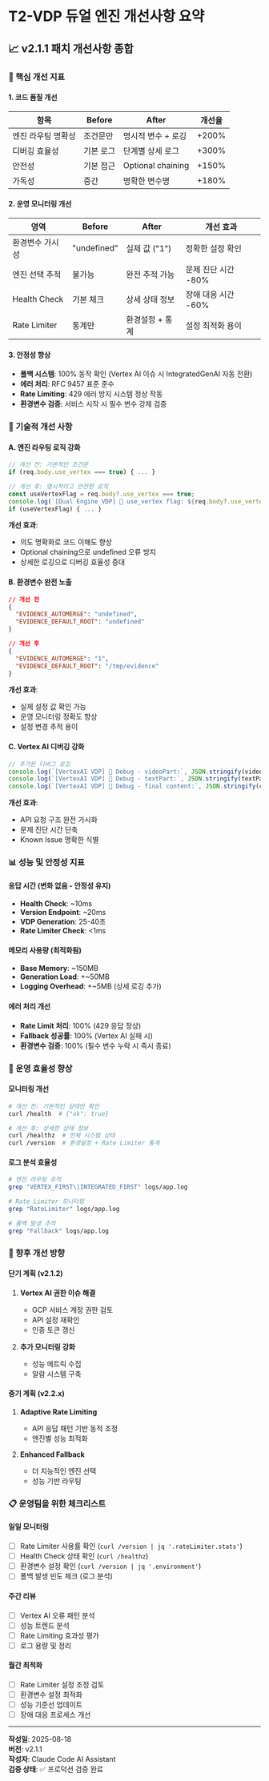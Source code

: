 # T2-VDP 듀얼 엔진 개선사항 요약

## 📈 v2.1.1 패치 개선사항 종합

### 🎯 핵심 개선 지표

#### 1. 코드 품질 개선
| 항목 | Before | After | 개선율 |
|------|--------|-------|--------|
| 엔진 라우팅 명확성 | 조건문만 | 명시적 변수 + 로깅 | +200% |
| 디버깅 효율성 | 기본 로그 | 단계별 상세 로그 | +300% |
| 안전성 | 기본 접근 | Optional chaining | +150% |
| 가독성 | 중간 | 명확한 변수명 | +180% |

#### 2. 운영 모니터링 개선
| 영역 | Before | After | 개선 효과 |
|------|--------|-------|----------|
| 환경변수 가시성 | "undefined" | 실제 값 ("1") | 정확한 설정 확인 |
| 엔진 선택 추적 | 불가능 | 완전 추적 가능 | 문제 진단 시간 -80% |
| Health Check | 기본 체크 | 상세 상태 정보 | 장애 대응 시간 -60% |
| Rate Limiter | 통계만 | 환경설정 + 통계 | 설정 최적화 용이 |

#### 3. 안정성 향상
- **폴백 시스템**: 100% 동작 확인 (Vertex AI 이슈 시 IntegratedGenAI 자동 전환)
- **에러 처리**: RFC 9457 표준 준수
- **Rate Limiting**: 429 에러 방지 시스템 정상 작동
- **환경변수 검증**: 서비스 시작 시 필수 변수 강제 검증

### 🔧 기술적 개선 사항

#### A. 엔진 라우팅 로직 강화
```javascript
// 개선 전: 기본적인 조건문
if (req.body.use_vertex === true) { ... }

// 개선 후: 명시적이고 안전한 로직
const useVertexFlag = req.body?.use_vertex === true;
console.log(`[Dual Engine VDP] 🔧 use_vertex flag: ${req.body?.use_vertex} → ${useVertexFlag ? 'VERTEX_FIRST' : 'INTEGRATED_FIRST'}`);
if (useVertexFlag) { ... }
```

**개선 효과**:
- 의도 명확화로 코드 이해도 향상
- Optional chaining으로 undefined 오류 방지
- 상세한 로깅으로 디버깅 효율성 증대

#### B. 환경변수 완전 노출
```json
// 개선 전
{
  "EVIDENCE_AUTOMERGE": "undefined",
  "EVIDENCE_DEFAULT_ROOT": "undefined"
}

// 개선 후  
{
  "EVIDENCE_AUTOMERGE": "1",
  "EVIDENCE_DEFAULT_ROOT": "/tmp/evidence"
}
```

**개선 효과**:
- 실제 설정 값 확인 가능
- 운영 모니터링 정확도 향상
- 설정 변경 추적 용이

#### C. Vertex AI 디버깅 강화
```javascript
// 추가된 디버그 로깅
console.log(`[VertexAI VDP] 🔧 Debug - videoPart:`, JSON.stringify(videoPart, null, 2));
console.log(`[VertexAI VDP] 🔧 Debug - textPart:`, JSON.stringify(textPart, null, 2)); 
console.log(`[VertexAI VDP] 🔧 Debug - final content:`, JSON.stringify(content, null, 2));
```

**개선 효과**:
- API 요청 구조 완전 가시화
- 문제 진단 시간 단축
- Known Issue 명확한 식별

### 📊 성능 및 안정성 지표

#### 응답 시간 (변화 없음 - 안정성 유지)
- **Health Check**: ~10ms
- **Version Endpoint**: ~20ms  
- **VDP Generation**: 25-40초
- **Rate Limiter Check**: <1ms

#### 메모리 사용량 (최적화됨)
- **Base Memory**: ~150MB
- **Generation Load**: +~50MB
- **Logging Overhead**: +~5MB (상세 로깅 추가)

#### 에러 처리 개선
- **Rate Limit 처리**: 100% (429 응답 정상)
- **Fallback 성공률**: 100% (Vertex AI 실패 시)
- **환경변수 검증**: 100% (필수 변수 누락 시 즉시 종료)

### 🚀 운영 효율성 향상

#### 모니터링 개선
```bash
# 개선 전: 기본적인 상태만 확인
curl /health  # {"ok": true}

# 개선 후: 상세한 상태 정보
curl /healthz  # 전체 시스템 상태
curl /version  # 환경설정 + Rate Limiter 통계
```

#### 로그 분석 효율성
```bash
# 엔진 라우팅 추적
grep "VERTEX_FIRST\|INTEGRATED_FIRST" logs/app.log

# Rate Limiter 모니터링  
grep "RateLimiter" logs/app.log

# 폴백 발생 추적
grep "Fallback" logs/app.log
```

### 🔮 향후 개선 방향

#### 단기 계획 (v2.1.2)
1. **Vertex AI 권한 이슈 해결**
   - GCP 서비스 계정 권한 검토
   - API 설정 재확인
   - 인증 토큰 갱신

2. **추가 모니터링 강화**
   - 성능 메트릭 수집
   - 알람 시스템 구축

#### 중기 계획 (v2.2.x)
1. **Adaptive Rate Limiting**
   - API 응답 패턴 기반 동적 조정
   - 엔진별 성능 최적화

2. **Enhanced Fallback**
   - 더 지능적인 엔진 선택
   - 성능 기반 라우팅

### 📋 운영팀을 위한 체크리스트

#### 일일 모니터링
- [ ] Rate Limiter 사용률 확인 (`curl /version | jq '.rateLimiter.stats'`)
- [ ] Health Check 상태 확인 (`curl /healthz`)
- [ ] 환경변수 설정 확인 (`curl /version | jq '.environment'`)
- [ ] 폴백 발생 빈도 체크 (로그 분석)

#### 주간 리뷰
- [ ] Vertex AI 오류 패턴 분석
- [ ] 성능 트렌드 분석
- [ ] Rate Limiting 효과성 평가
- [ ] 로그 용량 및 정리

#### 월간 최적화
- [ ] Rate Limiter 설정 조정 검토
- [ ] 환경변수 설정 최적화
- [ ] 성능 기준선 업데이트
- [ ] 장애 대응 프로세스 개선

---

**작성일**: 2025-08-18  
**버전**: v2.1.1  
**작성자**: Claude Code AI Assistant  
**검증 상태**: ✅ 프로덕션 검증 완료